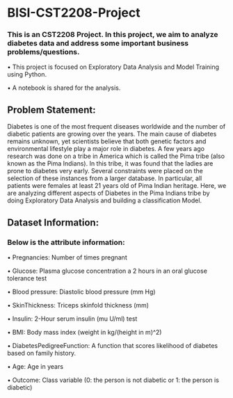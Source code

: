 # BISI-CST2208-Project
### This is an CST2208 Project. In this project, we aim to analyze diabetes data and address some important business problems/questions.

•	This project is focused on Exploratory Data Analysis and Model Training using Python.

•	A notebook is shared for the analysis.

## Problem Statement:
Diabetes is one of the most frequent diseases worldwide and the number of diabetic patients are growing over the years. The main cause of diabetes remains unknown, yet scientists believe that both genetic factors and environmental lifestyle play a major role in diabetes.
A few years ago research was done on a tribe in America which is called the Pima tribe (also known as the Pima Indians). In this tribe, it was found that the ladies are prone to diabetes very early. Several constraints were placed on the selection of these instances from a larger database. In particular, all patients were females at least 21 years old of Pima Indian heritage. Here, we are analyzing different aspects of Diabetes in the Pima Indians tribe by doing Exploratory Data Analysis and building a classification Model.

## Dataset Information:

### Below is the attribute information:

•	Pregnancies: Number of times pregnant

•	Glucose: Plasma glucose concentration a 2 hours in an oral glucose tolerance test

•	Blood pressure: Diastolic blood pressure (mm Hg)

•	SkinThickness: Triceps skinfold thickness (mm)

•	Insulin: 2-Hour serum insulin (mu U/ml) test

•	BMI: Body mass index (weight in kg/(height in m)^2)

•	DiabetesPedigreeFunction: A function that scores likelihood of diabetes based on family history.

•	Age: Age in years

•	Outcome: Class variable (0: the person is not diabetic or 1: the person is diabetic)
